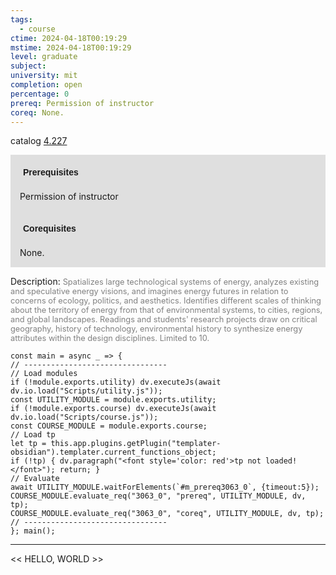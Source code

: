 ```yaml
---
tags:
  - course
ctime: 2024-04-18T00:19:29
mstime: 2024-04-18T00:19:29
level: graduate
subject: 
university: mit
completion: open
percentage: 0
prereq: Permission of instructor
coreq: None.
---
```


catalog [4.227](http://student.mit.edu/catalog/m4b.html#4.227)

<span style="display: block; padding: 15px; background-color: rgb(100, 100, 100, 0.2);"><font id="m_prereq3063_0" style="display: block; font-family: Arial, sans-serif; font-weight: bold; padding: 5px">Prerequisites</font><br><span id="prereq3063_0">Permission of instructor</span></span>
<span style="display: block; padding: 15px; background-color: rgb(100, 100, 100, 0.2);"><font id="m_coreq3063_0" style="display: block; font-family: Arial, sans-serif; font-weight: bold; padding: 5px">Corequisites</font><br><span id="coreq3063_0">None.</span></span>

<font style="">Description:</font>
<font style="color: grey; font-size: 0.8rem;">Spatializes large technological systems of energy, analyzes existing and speculative energy visions, and imagines energy futures in relation to concerns of ecology, politics, and aesthetics. Identifies different scales of thinking about the territory of energy from that of environmental systems, to cities, regions, and global landscapes. Readings and students' research projects draw on critical geography, history of technology, environmental history to synthesize energy attributes within the design disciplines. Limited to 10.</font>

```dataviewjs
const main = async _ => {
// --------------------------------
// Load modules
if (!module.exports.utility) dv.executeJs(await dv.io.load("Scripts/utility.js"));
const UTILITY_MODULE = module.exports.utility;
if (!module.exports.course) dv.executeJs(await dv.io.load("Scripts/course.js"));
const COURSE_MODULE = module.exports.course;
// Load tp
let tp = this.app.plugins.getPlugin("templater-obsidian").templater.current_functions_object;
if (!tp) { dv.paragraph("<font style='color: red'>tp not loaded!</font>"); return; }
// Evaluate
await UTILITY_MODULE.waitForElements(`#m_prereq3063_0`, {timeout:5});
COURSE_MODULE.evaluate_req("3063_0", "prereq", UTILITY_MODULE, dv, tp);
COURSE_MODULE.evaluate_req("3063_0", "coreq", UTILITY_MODULE, dv, tp);
// --------------------------------
}; main();
```

---

<< HELLO, WORLD >>
